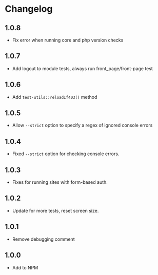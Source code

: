 # Changelog

## 1.0.8

- Fix error when running core and php version checks

## 1.0.7

- Add logout to module tests, always run front_page/front-page test

## 1.0.6

- Add `test-utils::reloadIf403()` method

## 1.0.5

- Allow `--strict` option to specify a regex of ignored console errors

## 1.0.4

- Fixed `--strict` option for checking console errors.

## 1.0.3

- Fixes for running sites with form-based auth.

## 1.0.2

- Update for more tests, reset screen size.

## 1.0.1

- Remove debugging comment

## 1.0.0

- Add to NPM
